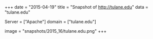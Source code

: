 
+++
date = "2015-04-19"
title = "Snapshot of http://tulane.edu"
data = "tulane.edu"

Server = ["Apache"]
domain = ["tulane.edu"]

  image = "snapshots/2015_16/tulane.edu.png"
+++
#
